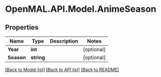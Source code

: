# OpenMAL.API.Model.AnimeSeason
## Properties

Name | Type | Description | Notes
------------ | ------------- | ------------- | -------------
**Year** | **int** |  | [optional] 
**Season** | **string** |  | [optional] 

[[Back to Model list]](../README.md#documentation-for-models) [[Back to API list]](../README.md#documentation-for-api-endpoints) [[Back to README]](../README.md)

